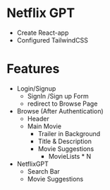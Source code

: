 # Netflix GPT

- Create React-app
- Configured TailwindCSS

# Features

- Login/Signup
  - SignIn /Sign up Form
  - redirect to Browse Page
- Browse (After Authentication)
  - Header
  - Main Movie
    - Trailer in Background
    - Title & Description
    - Movie Suggestions
      - MovieLists \* N
- NetflixGPT
  - Search Bar
  - Movie Suggestions
